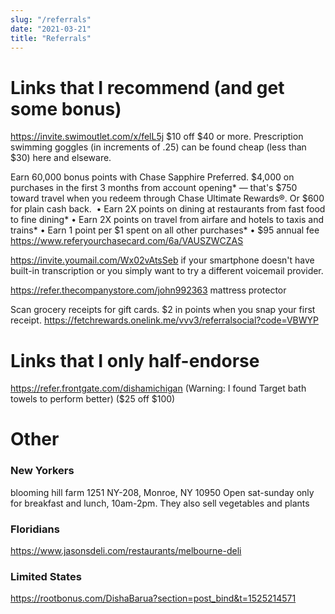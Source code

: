 ```yaml
---
slug: "/referrals"
date: "2021-03-21"
title: "Referrals"
---
```


# Links that I recommend (and get some bonus)

https://invite.swimoutlet.com/x/felL5j $10 off $40 or more. Prescription swimming goggles (in increments of .25) can be found cheap (less than $30) here and elseware. 

Earn 60,000 bonus points with Chase Sapphire Preferred. $4,000 on purchases in the first 3 months from account opening* — that's $750 toward travel when you redeem through Chase Ultimate Rewards®. Or $600 for plain cash back. 
	• Earn 2X points on dining at restaurants from fast food to fine dining*
	• Earn 2X points on travel from airfare and hotels to taxis and trains*
	• Earn 1 point per $1 spent on all other purchases*
	• $95 annual fee
https://www.referyourchasecard.com/6a/VAUSZWCZAS

https://invite.youmail.com/Wx02vAtsSeb if your smartphone doesn't have built-in transcription or you simply want to try a different voicemail provider. 

https://refer.thecompanystore.com/john992363 mattress protector

Scan grocery receipts for gift cards. $2 in points when you snap your first receipt. https://fetchrewards.onelink.me/vvv3/referralsocial?code=VBWYP

# Links that I only half-endorse

https://refer.frontgate.com/dishamichigan (Warning: I found Target bath towels to perform better) ($25 off $100)

# Other

### New Yorkers

blooming hill farm
1251 NY-208, Monroe, NY 10950
Open sat-sunday only for breakfast and lunch, 10am-2pm.
They also sell vegetables and plants

### Floridians

https://www.jasonsdeli.com/restaurants/melbourne-deli

### Limited States

https://rootbonus.com/DishaBarua?section=post_bind&t=1525214571
